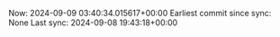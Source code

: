Now: 2024-09-09 03:40:34.015617+00:00 Earliest commit since sync: None Last sync: 2024-09-08 19:43:18+00:00
